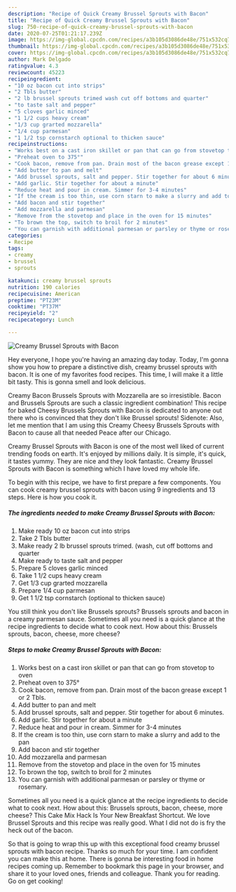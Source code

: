 ```yaml
---
description: "Recipe of Quick Creamy Brussel Sprouts with Bacon"
title: "Recipe of Quick Creamy Brussel Sprouts with Bacon"
slug: 750-recipe-of-quick-creamy-brussel-sprouts-with-bacon
date: 2020-07-25T01:21:17.239Z
image: https://img-global.cpcdn.com/recipes/a3b105d3086de48e/751x532cq70/creamy-brussel-sprouts-with-bacon-recipe-main-photo.jpg
thumbnail: https://img-global.cpcdn.com/recipes/a3b105d3086de48e/751x532cq70/creamy-brussel-sprouts-with-bacon-recipe-main-photo.jpg
cover: https://img-global.cpcdn.com/recipes/a3b105d3086de48e/751x532cq70/creamy-brussel-sprouts-with-bacon-recipe-main-photo.jpg
author: Mark Delgado
ratingvalue: 4.3
reviewcount: 45223
recipeingredient:
- "10 oz bacon cut into strips"
- "2 Tbls butter"
- "2 lb brussel sprouts trimed wash cut off bottoms and quarter"
- "to taste salt and pepper"
- "5 cloves garlic minced"
- "1 1/2 cups heavy cream"
- "1/3 cup grarted mozzarella"
- "1/4 cup parmesan"
- "1 1/2 tsp cornstarch optional to thicken sauce"
recipeinstructions:
- "Works best on a cast iron skillet or pan that can go from stovetop to oven"
- "Preheat oven to 375°"
- "Cook bacon, remove from pan. Drain most of the bacon grease except 1 or 2 Tbls."
- "Add butter to pan and melt"
- "Add brussel sprouts, salt and pepper. Stir together for about 6 minutes."
- "Add garlic. Stir together for about a minute"
- "Reduce heat and pour in cream. Simmer for 3-4 minutes"
- "If the cream is too thin, use corn starn to make a slurry and add to the pan"
- "Add bacon and stir together"
- "Add mozzarella and parmesan"
- "Remove from the stovetop and place in the oven for 15 minutes"
- "To brown the top, switch to broil for 2 minutes"
- "You can garnish with additional parmesan or parsley or thyme or rosemary."
categories:
- Recipe
tags:
- creamy
- brussel
- sprouts

katakunci: creamy brussel sprouts 
nutrition: 190 calories
recipecuisine: American
preptime: "PT23M"
cooktime: "PT37M"
recipeyield: "2"
recipecategory: Lunch

---
```



![Creamy Brussel Sprouts with Bacon](https://img-global.cpcdn.com/recipes/a3b105d3086de48e/751x532cq70/creamy-brussel-sprouts-with-bacon-recipe-main-photo.jpg)

Hey everyone, I hope you're having an amazing day today. Today, I'm gonna show you how to prepare a distinctive dish, creamy brussel sprouts with bacon. It is one of my favorites food recipes. This time, I will make it a little bit tasty. This is gonna smell and look delicious.

Creamy Bacon Brussels Sprouts with Mozzarella are so irresistible. Bacon and Brussels Sprouts are such a classic ingredient combination! This recipe for baked Cheesy Brussels Sprouts with Bacon is dedicated to anyone out there who is convinced that they don&#39;t like Brussel sprouts! Sidenote: Also, let me mention that I am using this Creamy Cheesy Brussels Sprouts with Bacon to cause all that needed Peace after our Chicago.

Creamy Brussel Sprouts with Bacon is one of the most well liked of current trending foods on earth. It's enjoyed by millions daily. It is simple, it's quick, it tastes yummy. They are nice and they look fantastic. Creamy Brussel Sprouts with Bacon is something which I have loved my whole life.


To begin with this recipe, we have to first prepare a few components. You can cook creamy brussel sprouts with bacon using 9 ingredients and 13 steps. Here is how you cook it.

<!--inarticleads1-->

##### The ingredients needed to make Creamy Brussel Sprouts with Bacon:

1. Make ready 10 oz bacon cut into strips
1. Take 2 Tbls butter
1. Make ready 2 lb brussel sprouts trimed. (wash, cut off bottoms and quarter
1. Make ready to taste salt and pepper
1. Prepare 5 cloves garlic minced
1. Take 1 1/2 cups heavy cream
1. Get 1/3 cup grarted mozzarella
1. Prepare 1/4 cup parmesan
1. Get 1 1/2 tsp cornstarch (optional to thicken sauce)


You still think you don&#39;t like Brussels sprouts? Brussels sprouts and bacon in a creamy parmesan sauce. Sometimes all you need is a quick glance at the recipe ingredients to decide what to cook next. How about this: Brussels sprouts, bacon, cheese, more cheese? 

<!--inarticleads2-->

##### Steps to make Creamy Brussel Sprouts with Bacon:

1. Works best on a cast iron skillet or pan that can go from stovetop to oven
1. Preheat oven to 375°
1. Cook bacon, remove from pan. Drain most of the bacon grease except 1 or 2 Tbls.
1. Add butter to pan and melt
1. Add brussel sprouts, salt and pepper. Stir together for about 6 minutes.
1. Add garlic. Stir together for about a minute
1. Reduce heat and pour in cream. Simmer for 3-4 minutes
1. If the cream is too thin, use corn starn to make a slurry and add to the pan
1. Add bacon and stir together
1. Add mozzarella and parmesan
1. Remove from the stovetop and place in the oven for 15 minutes
1. To brown the top, switch to broil for 2 minutes
1. You can garnish with additional parmesan or parsley or thyme or rosemary.


Sometimes all you need is a quick glance at the recipe ingredients to decide what to cook next. How about this: Brussels sprouts, bacon, cheese, more cheese? This Cake Mix Hack Is Your New Breakfast Shortcut. We love Brussel Sprouts and this recipe was really good. What I did not do is fry the heck out of the bacon. 

So that is going to wrap this up with this exceptional food creamy brussel sprouts with bacon recipe. Thanks so much for your time. I am confident you can make this at home. There is gonna be interesting food in home recipes coming up. Remember to bookmark this page in your browser, and share it to your loved ones, friends and colleague. Thank you for reading. Go on get cooking!
